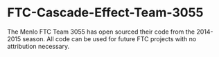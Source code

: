 # FTC-Cascade-Effect-Team-3055
The Menlo FTC Team 3055 has open sourced their code from the 2014-2015 season. All code can be used for future FTC projects with
no attribution necessary.
